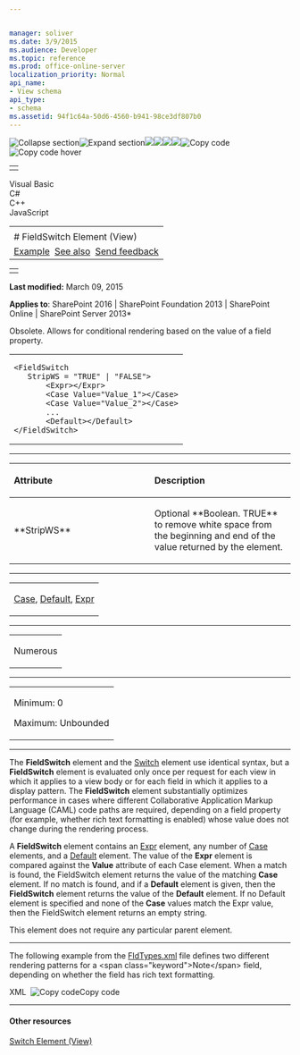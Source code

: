 ```yaml
---


manager: soliver
ms.date: 3/9/2015
ms.audience: Developer
ms.topic: reference
ms.prod: office-online-server
localization_priority: Normal
api_name:
- View schema
api_type:
- schema
ms.assetid: 94f1c64a-50d6-4560-b941-98ce3df807b0
---
```


![Collapse
section](../icons/collapse_all.gif "Collapse section")![Expand
section](../icons/expand_all.gif "Expand section")![](../icons/collapse_all.gif)![](../icons/expand_all.gif)![](../icons/dropdown.gif)![](../icons/dropdownHover.gif)![Copy
code](../icons/copycode.gif "Copy code")![Copy code
hover](../icons/copycodeHighlight.gif "Copy code hover")
<table>
<tbody>
<tr class="odd">
<td align="left"></td>
</tr>
</tbody>
</table>

Visual Basic  
C\#  
C++  
JavaScript  

<table>
<tbody>
<tr class="odd">
<td align="left"><span id="runningHeaderText"></span></td>
</tr>
<tr class="even">
<td align="left"># FieldSwitch Element (View)</td>
</tr>
<tr class="odd">
<td align="left"><a href="#exampleToggle">Example</a>  <a href="#seeAlsoToggle">See also</a>  <span id="headfeedbackarea" class="feedbackhead"><a href="javascript:SubmitFeedback(&#39;docthis@Microsoft.com&#39;,&#39;&#39;,&#39;&#39;,&#39;&#39;,&#39;1.0.18082.1225&#39;,&#39;%0\dThank%20you%20for%20your%20feedback.%20The%20developer%20writing%20teams%20use%20your%20feedback%20to%20improve%20documentation.%20While%20we%20are%20reviewing%20your%20feedback,%20we%20may%20send%20you%20e-mail%20to%20ask%20for%20clarification%20or%20feedback%20on%20a%20solution.%20We%20do%20not%20use%20your%20e-mail%20address%20for%20any%20other%20purpose%20and%20we%20delete%20it%20after%20we%20finish%20our%20review.%0\AFor%20further%20information%20about%20the%20privacy%20policies%20of%20Microsoft,%20please%20see%20http://privacy.microsoft.com/en-us/default.aspx.%0\A%0\d&#39;,&#39;Customer%20feedback&#39;);">Send feedback</a></span></td>
</tr>
</tbody>
</table>

<table>
<colgroup>
<col width="100%" />
</colgroup>
<tbody>
<tr class="odd">
<td align="left"></td>
</tr>
</tbody>
</table>

**Last modified:** March 09, 2015

**Applies to**: SharePoint 2016 | SharePoint Foundation 2013 |
SharePoint Online | SharePoint Server 2013*

Obsolete. Allows for conditional rendering based on the value of a field
property.

<span codelanguage="other"></span>
<table>
<colgroup>
<col width="100%" />
</colgroup>
<tbody>
<tr class="odd">
<td align="left"><pre><code>&lt;FieldSwitch
   StripWS = &quot;TRUE&quot; | &quot;FALSE&quot;&gt;
       &lt;Expr&gt;&lt;/Expr&gt;
       &lt;Case Value=&quot;Value_1&quot;&gt;&lt;/Case&gt;
       &lt;Case Value=&quot;Value_2&quot;&gt;&lt;/Case&gt;
       ...
       &lt;Default&gt;&lt;/Default&gt;
&lt;/FieldSwitch&gt;</code></pre></td>
</tr>
</tbody>
</table>


-----------------------------------------------------------------------------------------------------------------------------------------------------------------------------------------------

<table>
<colgroup>
<col width="50%" />
<col width="50%" />
</colgroup>
<thead>
<tr class="header">
<th align="left"><p>Attribute</p></th>
<th align="left"><p>Description</p></th>
</tr>
</thead>
<tbody>
<tr class="odd">
<td align="left"><p>**StripWS**</p></td>
<td align="left"><p>Optional **Boolean</span>. <span class="keyword">TRUE** to remove white space from the beginning and end of the value returned by the element.</p></td>
</tr>
</tbody>
</table>


---------------------------------------------------------------------------------------------------------------------------------------------------------------------------------------------------

<table>
<colgroup>
<col width="100%" />
</colgroup>
<tbody>
<tr class="odd">
<td align="left"><p><a href="case-element-view.htm">Case</a>, <a href="default-element-view.htm">Default</a>, <a href="expr-element-view.htm">Expr</a></p></td>
</tr>
</tbody>
</table>


----------------------------------------------------------------------------------------------------------------------------------------------------------------------------------------------------

<table>
<colgroup>
<col width="100%" />
</colgroup>
<tbody>
<tr class="odd">
<td align="left"><p>Numerous</p></td>
</tr>
</tbody>
</table>


------------------------------------------------------------------------------------------------------------------------------------------------------------------------------------------------

<table>
<colgroup>
<col width="100%" />
</colgroup>
<tbody>
<tr class="odd">
<td align="left"><p>Minimum: 0</p>
<p>Maximum: Unbounded</p></td>
</tr>
</tbody>
</table>


----------------------------------------------------------------------------------------------------------------------------------------------------------------------------------------------------------------------------

The **FieldSwitch** element and the
[Switch](switch-element-view.htm) element use identical
syntax, but a **FieldSwitch** element is
evaluated only once per request for each view in which it applies to a
view body or for each field in which it applies to a display pattern.
The **FieldSwitch** element substantially
optimizes performance in cases where different Collaborative Application
Markup Language (CAML) code paths are required, depending on a field
property (for example, whether rich text formatting is enabled) whose
value does not change during the rendering process.

A **FieldSwitch** element contains an
[Expr](expr-element-view.htm) element, any number of
[Case](case-element-view.htm) elements, and a
[Default](default-element-view.htm) element. The value
of the **Expr** element is compared against the
**Value** attribute of each <span
class="keyword">Case</span> element. When a match is found, the <span
class="keyword">FieldSwitch</span> element returns the value of the
matching **Case** element. If no match is
found, and if a **Default** element is given,
then the **FieldSwitch** element returns the
value of the **Default** element. If no <span
class="keyword">Default</span> element is specified and none of the
**Case** values match the <span
class="keyword">Expr</span> value, then the <span
class="keyword">FieldSwitch</span> element returns an empty string.

This element does not require any particular parent element.


------------------------------------------------------------------------------------------------------------------------------------------------------------------------------------------

The following example from the
[FldTypes.xml](http://msdn.microsoft.com/library/8f8db866-03f8-4001-aae3-4c4102a7aed6(Office.15).aspx)
file defines two different rendering patterns for a <span
class="keyword">Note</span> field, depending on whether the field has
rich text formatting.

<span codelanguage="xmlLang"></span>
XML 
<span class="copyCode" onclick="CopyCode(this)"
onkeypress="CopyCode_CheckKey(this, event)"
onmouseover="ChangeCopyCodeIcon(this)"
onmouseout="ChangeCopyCodeIcon(this)" tabindex="0">![Copy
code](../icons/copycode.gif "Copy code")Copy code</span>
    <RenderPattern Name="DisplayPattern" DisplayName="DisplayPattern">
       <FieldSwitch>
          <Expr>
             <Property Select="RichText" />
          </Expr>
          <Case Value="TRUE">
             <Column AutoHyperLinkNoEncoding="TRUE" />
          </Case>
          <Default>
             <Column HTMLEncode="TRUE" AutoHyperLink="TRUE" 
                AutoNewLine="TRUE" />
          </Default>
       </FieldSwitch>
    </RenderPattern>


-------------------------------------------------------------------------------------------------------------------------------------------------------------------------------------------

#### Other resources

<span sdata="link">[Switch Element
(View)](switch-element-view.htm)</span>








